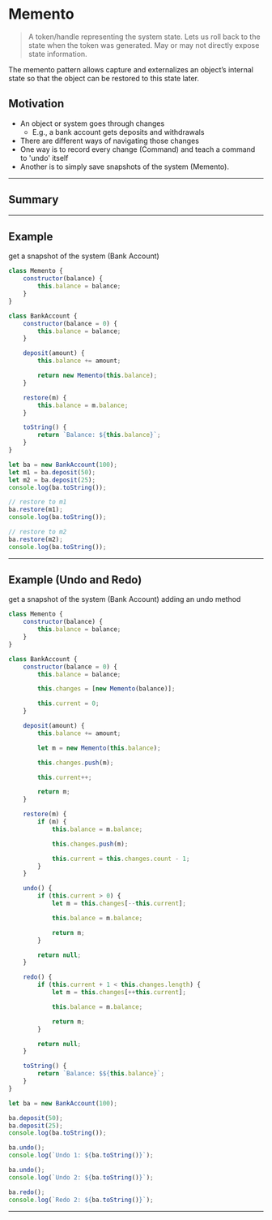 # Memento

> A token/handle representing the system state. Lets us roll back to the state when the token was generated. May or may not directly expose state information.

The memento pattern allows capture and externalizes an object’s internal state so that the object can be restored to this state later.

## Motivation

- An object or system goes through changes
  - E.g., a bank account gets deposits and withdrawals
- There are different ways of navigating those changes
- One way is to record every change (Command) and teach a command to 'undo' itself
- Another is to simply save snapshots of the system (Memento).

---

## Summary



---

## Example

get a snapshot of the system (Bank Account)

```js
class Memento {
	constructor(balance) {
		this.balance = balance;
	}
}

class BankAccount {
	constructor(balance = 0) {
		this.balance = balance;
	}

	deposit(amount) {
		this.balance += amount;

		return new Memento(this.balance);
	}

	restore(m) {
		this.balance = m.balance;
	}

	toString() {
		return `Balance: ${this.balance}`;
	}
}

let ba = new BankAccount(100);
let m1 = ba.deposit(50);
let m2 = ba.deposit(25);
console.log(ba.toString());

// restore to m1
ba.restore(m1);
console.log(ba.toString());

// restore to m2
ba.restore(m2);
console.log(ba.toString());
```

---

## Example (Undo and Redo)

get a snapshot of the system (Bank Account) adding an undo method

```js
class Memento {
	constructor(balance) {
		this.balance = balance;
	}
}

class BankAccount {
	constructor(balance = 0) {
		this.balance = balance;

		this.changes = [new Memento(balance)];

		this.current = 0;
	}

	deposit(amount) {
		this.balance += amount;

		let m = new Memento(this.balance);

		this.changes.push(m);

		this.current++;

		return m;
	}

	restore(m) {
		if (m) {
			this.balance = m.balance;

			this.changes.push(m);

			this.current = this.changes.count - 1;
		}
	}

	undo() {
		if (this.current > 0) {
			let m = this.changes[--this.current];

			this.balance = m.balance;

			return m;
		}

		return null;
	}

	redo() {
		if (this.current + 1 < this.changes.length) {
			let m = this.changes[++this.current];

			this.balance = m.balance;

			return m;
		}

		return null;
	}

	toString() {
		return `Balance: $${this.balance}`;
	}
}

let ba = new BankAccount(100);

ba.deposit(50);
ba.deposit(25);
console.log(ba.toString());

ba.undo();
console.log(`Undo 1: ${ba.toString()}`);

ba.undo();
console.log(`Undo 2: ${ba.toString()}`);

ba.redo();
console.log(`Redo 2: ${ba.toString()}`);
```

---
